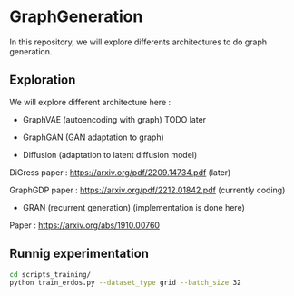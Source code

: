# GraphGeneration

In this repository, we will explore differents architectures to do graph generation. 

## Exploration

We will explore different architecture here : 

- GraphVAE (autoencoding with graph)
TODO later

- GraphGAN (GAN adaptation to graph)

- Diffusion (adaptation to latent diffusion model)

DiGress paper : https://arxiv.org/pdf/2209.14734.pdf (later)

GraphGDP paper : https://arxiv.org/pdf/2212.01842.pdf (currently coding)

- GRAN (recurrent generation) (implementation is done here)

Paper : https://arxiv.org/abs/1910.00760

## Runnig experimentation

```bash
cd scripts_training/
python train_erdos.py --dataset_type grid --batch_size 32
```